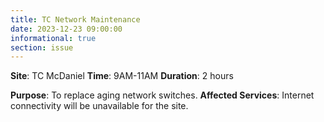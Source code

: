 ```yaml
---
title: TC Network Maintenance
date: 2023-12-23 09:00:00
informational: true
section: issue
---
```


**Site**: TC McDaniel
**Time**: 9AM-11AM
**Duration**: 2 hours

**Purpose**: To replace aging network switches.
**Affected Services**: Internet connectivity will be unavailable for the site.
